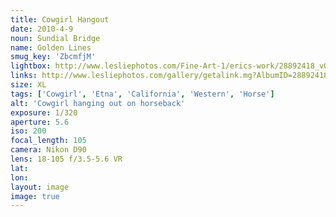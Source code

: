 ```yaml
---
title: Cowgirl Hangout
date: 2010-4-9
noun: Sundial Bridge
name: Golden Lines
smug_key: 'ZbcmfjM'
lightbox: http://www.lesliephotos.com/Fine-Art-1/erics-work/28892418_vGKDCF#!i=2454833962&k=ZbcmfjM&lb=1&s=A
links: http://www.lesliephotos.com/gallery/getalink.mg?AlbumID=28892418&AlbumKey=vGKDCF&ImageID=2454833962&ImageKey=ZbcmfjM&how=forum&Page=1
size: XL
tags: ['Cowgirl', 'Etna', 'California', 'Western', 'Horse']
alt: 'Cowgirl hanging out on horseback'
exposure: 1/320
aperture: 5.6
iso: 200
focal_length: 105
camera: Nikon D90
lens: 18-105 f/3.5-5.6 VR
lat: 
lon: 
layout: image
image: true
---
```

